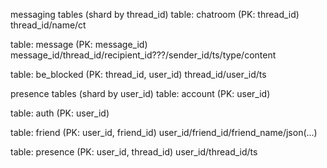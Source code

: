 messaging tables (shard by thread_id)
  table: chatroom (PK: thread_id)
    thread_id/name/ct

  table: message (PK: message_id)
    message_id/thread_id/recipient_id???/sender_id/ts/type/content

  table: be_blocked (PK: thread_id, user_id)
    thread_id/user_id/ts

presence tables (shard by user_id)
  table: account (PK: user_id)

  table: auth (PK: user_id)

  table: friend (PK: user_id, friend_id)
    user_id/friend_id/friend_name/json(...)

  table: presence (PK: user_id, thread_id)
    user_id/thread_id/ts



  
